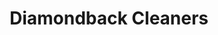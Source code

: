 ---
title: "Diamondback Cleaners"
url: /chandler/diamondback-cleaners-east-riggs-road/
shop: Wäscherei
---